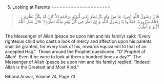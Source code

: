 5. Looking at Parents
=====================

<blockquote dir="rtl">
  <p>
قَالَ رَسُولُ اللٌّهِ (ص): مَا مِنْ وَلَدٍ بَارٍّ نَظَرَ إِلـى
أَبَوَيْهِ بِرَحْمَةٍ إِلاَّ كَانَ لَهُ بِكُلِّ نَظْرَةٍ حَجَّةٌ
مَبْرُورَةٌ. فَقَالُوا يَا رَسُولَ اللٌّهِ وَ إِنْ نَظَرَ فِي كُلِّ
يَوْمٍ مِائَةَ نَظْرَةٍ؟  قَالَ نَعَمْ. أَللٌّهُ أَكْبَرُ وَ أَطْيَبُ.
  </p>
</blockquote>

The Messenger of Allah (peace be upon him and his family) said: “Every
righteous child who casts a look of mercy and affection upon his parents
shall be granted, for every look of his, rewards equivalent to that of
an accepted Hajj.”  Those around the Prophet questioned: “O’ Prophet of
Allah!  Even if he were to look at them a hundred times a day?”  The
Messenger of Allah (peace be upon him and his family) replied: “Indeed! 
Allah is the Greatest and Most Kind.”

Biharul Anwar, Volume 74, Page 73


